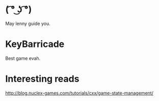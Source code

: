 # ( ͡° ͜ʖ ͡°)
May lenny guide you.

# KeyBarricade
Best game evah.

# Interesting reads
http://blog.nuclex-games.com/tutorials/cxx/game-state-management/

